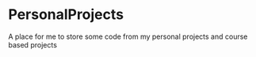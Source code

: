 # PersonalProjects

A place for me to store some code from my personal projects and course based projects
